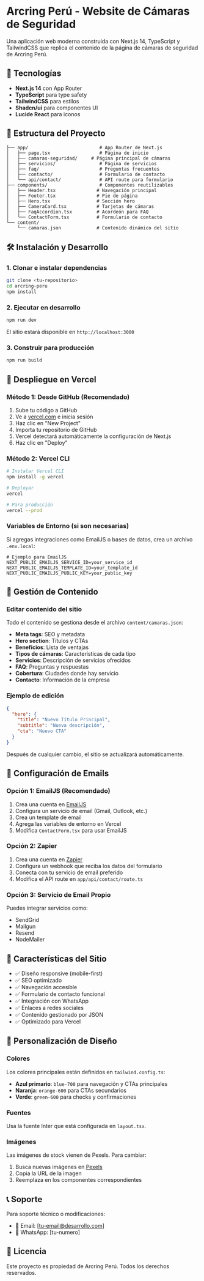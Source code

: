 # Arcring Perú - Website de Cámaras de Seguridad

Una aplicación web moderna construida con Next.js 14, TypeScript y TailwindCSS que replica el contenido de la página de cámaras de seguridad de Arcring Perú.

## 🚀 Tecnologías

- **Next.js 14** con App Router
- **TypeScript** para type safety
- **TailwindCSS** para estilos
- **Shadcn/ui** para componentes UI
- **Lucide React** para iconos

## 📁 Estructura del Proyecto

```
├── app/                          # App Router de Next.js
│   ├── page.tsx                  # Página de inicio
│   ├── camaras-seguridad/     # Página principal de cámaras
│   ├── servicios/                # Página de servicios
│   ├── faq/                      # Preguntas frecuentes
│   ├── contacto/                 # Formulario de contacto
│   └── api/contact/              # API route para formulario
├── components/                   # Componentes reutilizables
│   ├── Header.tsx               # Navegación principal
│   ├── Footer.tsx               # Pie de página
│   ├── Hero.tsx                 # Sección hero
│   ├── CameraCard.tsx           # Tarjetas de cámaras
│   ├── FaqAccordion.tsx         # Acordeón para FAQ
│   └── ContactForm.tsx          # Formulario de contacto
└── content/
    └── camaras.json             # Contenido dinámico del sitio
```

## 🛠️ Instalación y Desarrollo

### 1. Clonar e instalar dependencias

```bash
git clone <tu-repositorio>
cd arcring-peru
npm install
```

### 2. Ejecutar en desarrollo

```bash
npm run dev
```

El sitio estará disponible en `http://localhost:3000`

### 3. Construir para producción

```bash
npm run build
```

## 🚀 Despliegue en Vercel

### Método 1: Desde GitHub (Recomendado)

1. Sube tu código a GitHub
2. Ve a [vercel.com](https://vercel.com) e inicia sesión
3. Haz clic en "New Project"
4. Importa tu repositorio de GitHub
5. Vercel detectará automáticamente la configuración de Next.js
6. Haz clic en "Deploy"

### Método 2: Vercel CLI

```bash
# Instalar Vercel CLI
npm install -g vercel

# Deployar
vercel

# Para producción
vercel --prod
```

### Variables de Entorno (si son necesarias)

Si agregas integraciones como EmailJS o bases de datos, crea un archivo `.env.local`:

```env
# Ejemplo para EmailJS
NEXT_PUBLIC_EMAILJS_SERVICE_ID=your_service_id
NEXT_PUBLIC_EMAILJS_TEMPLATE_ID=your_template_id
NEXT_PUBLIC_EMAILJS_PUBLIC_KEY=your_public_key
```

## 📝 Gestión de Contenido

### Editar contenido del sitio

Todo el contenido se gestiona desde el archivo `content/camaras.json`:

- **Meta tags**: SEO y metadata
- **Hero section**: Títulos y CTAs
- **Beneficios**: Lista de ventajas
- **Tipos de cámaras**: Características de cada tipo
- **Servicios**: Descripción de servicios ofrecidos
- **FAQ**: Preguntas y respuestas
- **Cobertura**: Ciudades donde hay servicio
- **Contacto**: Información de la empresa

### Ejemplo de edición

```json
{
  "hero": {
    "title": "Nuevo Título Principal",
    "subtitle": "Nueva descripción",
    "cta": "Nuevo CTA"
  }
}
```

Después de cualquier cambio, el sitio se actualizará automáticamente.

## 📧 Configuración de Emails

### Opción 1: EmailJS (Recomendado)

1. Crea una cuenta en [EmailJS](https://emailjs.com)
2. Configura un servicio de email (Gmail, Outlook, etc.)
3. Crea un template de email
4. Agrega las variables de entorno en Vercel
5. Modifica `ContactForm.tsx` para usar EmailJS

### Opción 2: Zapier

1. Crea una cuenta en [Zapier](https://zapier.com)
2. Configura un webhook que reciba los datos del formulario
3. Conecta con tu servicio de email preferido
4. Modifica el API route en `app/api/contact/route.ts`

### Opción 3: Servicio de Email Propio

Puedes integrar servicios como:

- SendGrid
- Mailgun
- Resend
- NodeMailer

## 📱 Características del Sitio

- ✅ Diseño responsive (mobile-first)
- ✅ SEO optimizado
- ✅ Navegación accesible
- ✅ Formulario de contacto funcional
- ✅ Integración con WhatsApp
- ✅ Enlaces a redes sociales
- ✅ Contenido gestionado por JSON
- ✅ Optimizado para Vercel

## 🎨 Personalización de Diseño

### Colores

Los colores principales están definidos en `tailwind.config.ts`:

- **Azul primario**: `blue-700` para navegación y CTAs principales
- **Naranja**: `orange-600` para CTAs secundarios
- **Verde**: `green-600` para checks y confirmaciones

### Fuentes

Usa la fuente Inter que está configurada en `layout.tsx`.

### Imágenes

Las imágenes de stock vienen de Pexels. Para cambiar:

1. Busca nuevas imágenes en [Pexels](https://pexels.com)
2. Copia la URL de la imagen
3. Reemplaza en los componentes correspondientes

## 📞 Soporte

Para soporte técnico o modificaciones:

- 📧 Email: [tu-email@desarrollo.com]
- 📱 WhatsApp: [tu-numero]

## 📄 Licencia

Este proyecto es propiedad de Arcring Perú. Todos los derechos reservados.
